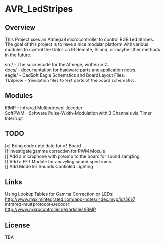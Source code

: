 AVR_LedStripes
==============

Overview
-------
This Project uses an Atmega8 microcontroller to control RGB Led Stripes. The goal of this project is to have a nice modular platform with various modules to control the Color via IR Remote, Sound, or maybe other methods in the future.

src/ - The sourcecode for the Atmege, written in C.  
docs/ - documentation for hardware parts and application notes.  
eagle/ - CadSoft Eagle Schematics and Board Layout Files.  
TLSpice/ - Simulation files to test parts of the board schematics.  

Modules
-------
IRMP - Infrared Multiprotocol decoder  
SoftPWM - Software Pulse-Width-Modulation with 3 Channels via Timer Interrupt

TODO
-------
[x] Bring code upto date for v2 Board  
[] investigate gamma correction for PWM Module  
[] Add a microphone with preamp to the board for sound sampling.  
[] Add a FFT Module for anazyling sound spectrums.  
[] Add Mode for Sounds Controled Lighting  

Links
-------
Using Lookup Tables for Gamma Correction on LEDs: http://www.maximintegrated.com/app-notes/index.mvp/id/3667  
Infrared-Multiprotocol-Decoder: http://www.mikrocontroller.net/articles/IRMP  

License
-------
TBA
